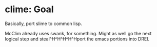 # clime: Goal

Basically, port slime to common lisp.

McClim already uses swank, for something. Might as well go the next logical
step and steal^H^H^H^H^Hport the emacs portions into DREI.


